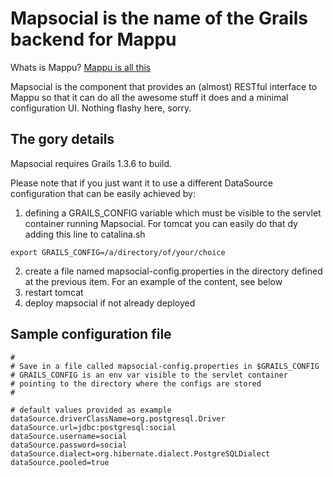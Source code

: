 Mapsocial is the name of the Grails backend for Mappu
=====================================================

Whats is Mappu? [Mappu is all this](http://unicolet.github.com/mappu/ "Mappu")

Mapsocial is the component that provides an (almost) RESTful interface to Mappu
so that it can do all the awesome stuff it does and a minimal
configuration UI. Nothing flashy here, sorry.

The gory details
----------------

Mapsocial requires Grails 1.3.6 to build.

Please note that if you just want it to use a different DataSource configuration
that can be easily achieved by:

1. defining a GRAILS_CONFIG variable which must be visible to the servlet container
   running Mapsocial. For tomcat you can easily do that dy adding this line to
   catalina.sh
```
export GRAILS_CONFIG=/a/directory/of/your/choice
```
2. create a file named mapsocial-config.properties in the directory defined at the previous item.
For an example of the content, see below
3. restart tomcat
4. deploy mapsocial if not already deployed


Sample configuration file
-------------------------

```
#
# Save in a file called mapsocial-config.properties in $GRAILS_CONFIG
# GRAILS_CONFIG is an env var visible to the servlet container
# pointing to the directory where the configs are stored
#

# default values provided as example
dataSource.driverClassName=org.postgresql.Driver
dataSource.url=jdbc:postgresql:social
dataSource.username=social
dataSource.password=social
dataSource.dialect=org.hibernate.dialect.PostgreSQLDialect
dataSource.pooled=true
```
